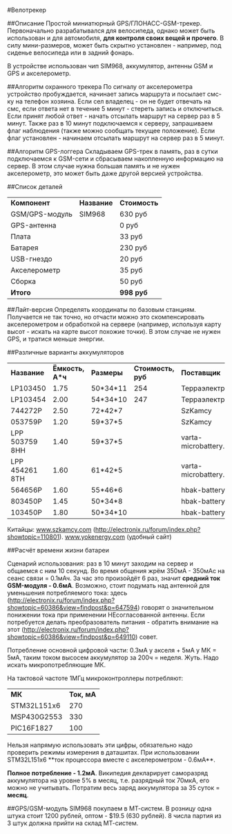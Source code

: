 #Велотрекер

##Описание
Простой миниатюрный GPS/ГЛОНАСС-GSM-трекер. Первоначально разрабатывался для велосипеда, однако может быть использован и для автомобиля, **для контроля своих вещей и прочего**. В силу мини-размеров, может быть скрытно установлен - например, под сиденье велосипеда или в задний фонарь.

В устройстве использован чип SIM968, аккумулятор, антенны GSM и GPS и акселерометр.

##Алгоритм охранного трекера
По сигналу от акселерометра устройство пробуждается, начинает запись маршрута и посылает смс-ку на телефон хозяина. Если сел владелец - он не будет отвечать на смс, если ответа нет в течение 5 минут - стереть запись и отключиться. Если принят любой ответ - начать отсылать маршрут на сервер раз в 5 минут.
Также раз в 10 минут подключаемся к серверу, запрашиваем флаг наблюдения (также можно сообщать текущее положение). Если флаг установлен - начинаем отсылать маршрут на сервер раз в 5 минут.

##Алгоритм GPS-логгера
Складываем GPS-трек в память, раз в сутки подключаемся к GSM-сети и сбрасываем накопленную информацию на сервер. В этом случае нужна большая память и не нужен акселерометр, это может быть даже другой версией устройства.

##Список деталей
<table>
	<tr>
		<td><b>Компонент</b></td>
		<td><b>Название</b></td>
		<td><b>Стоимость</b></td>
	</tr>
	<tr>
		<td>GSM/GPS-модуль</td>
		<td>SIM968</td>
		<td>630 руб</td>
	</tr>
	<tr>
		<td>GPS-антенна</td>
		<td></td>
		<td>0 руб</td>
	</tr>
	<tr>
		<td>Плата</td>
		<td></td>
		<td>33 руб</td>
	</tr>
	<tr>
		<td>Батарея</td>
		<td></td>
		<td>230 руб</td>
	</tr>
	<tr>
		<td>USB-гнездо</td>
		<td></td>
		<td>20 руб</td>
	</tr>
	<tr>
		<td>Акселерометр</td>
		<td></td>
		<td>35 руб</td>
	</tr>
	<tr>
		<td>Сборка</td>
		<td></td>
		<td>50 руб</td>
	</tr>
	<tr>
		<td><b>Итого</b></td>
		<td></td>
		<td><b>998 руб</b></td>
	</tr>
</table>

##Лайт-версия
Определять координаты по базовым станциям. Получается не так точно, но отчасти можно это скомпенсировать акселерометром и обработкой на сервере (например, используя карту высот - искать на карте высот похожие точки). В этом случае не нужен GPS, и тратися меньше энергии.

##Различные варианты аккумуляторов
<table>
	<tr>
		<td><b>Название</b></td>
		<td><b>Ёмкость, А*ч</b></td>
		<td><b>Размеры</b></td>
		<td><b>Стоимость, руб</b></td>
		<td><b>Поставщик</b></td>
	</tr>
	<tr>
		<td>LP103450</td>
		<td>1.75</td>
		<td>50*34*11</td>
		<td>254</td>
		<td>Терраэлектроника</td>
	</tr>
	<tr>
		<td>LP103454</td>
		<td>2.00</td>
		<td>54*34*10</td>
		<td>247</td>
		<td>Терраэлектроника</td>
	</tr>
	<tr>
		<td>744272P</td>
		<td>2.50</td>
		<td>72*42*7</td>
		<td></td>
		<td>SzKamcy</td>
	</tr>
	<tr>
		<td>053759P</td>
		<td>1.20</td>
		<td>59*37*5</td>
		<td></td>
		<td>SzKamcy</td>
	</tr>
	<tr>
		<td>LPP 503759 8HH</td>
		<td>1.40</td>
		<td>59*37*5</td>
		<td></td>
		<td>varta-microbattery.com</td>
	</tr>
	<tr>
		<td>LPP 454261 8TH</td>
		<td>1.60</td>
		<td>61*42*5</td>
		<td></td>
		<td>varta-microbattery.com</td>
	</tr>
	<tr>
		<td>564656P</td>
		<td>1.60</td>
		<td>55*46*6</td>
		<td></td>
		<td>hbak-battery.com</td>
	</tr>
	<tr>
		<td>803450P</td>
		<td>1.45</td>
		<td>50*34*8</td>
		<td></td>
		<td>hbak-battery.com</td>
	</tr>
	<tr>
		<td>103450P</td>
		<td>1.80</td>
		<td>50*34*10</td>
		<td></td>
		<td>hbak-battery.com</td>
	</tr>	
</table>

Китайцы: www.szkamcy.com (http://electronix.ru/forum/index.php?showtopic=110801).
www.yokenergy.com (удобный сайт)

##Расчёт времени жизни батареи

Сценарий использования: раз в 10 минут заходим на сервер и общаемся с ним 10 секунд. Во время общения жрём 350мА - 350мАс на сеанс связи = 0.1мАч. За час это произойдёт 6 раз, значит **средний ток GSM-модуля - 0.6мА**. Возможно, стоит подумать над антенной для уменьшения потребляемого тока: здесь (http://electronix.ru/forum/index.php?showtopic=60386&view=findpost&p=647594) говорят о значительном понижении тока при применении НЕсогласованной антенны. Если потребуется делать преобразователь питания - обратить внимание на этот (http://electronix.ru/forum/index.php?showtopic=60386&view=findpost&p=649110) совет.

Потребление основной цифровой части:
0.3мА у акселя + 5мА у МК = 5мА, таким током высосем аккумулятор за 200ч = неделя. Жуть. Надо искать микропотребляющие МК.

На тактовой частоте 1МГц микроконтроллеры потребляют:
<table>
	<tr>
		<td><b>МК</b></td>
		<td><b>Ток, мА</b></td>
	</tr>
	<tr>
		<td>STM32L151x6</td>
		<td>270</td>
	</tr>
	<tr>
		<td>MSP430G2553</td>
		<td>330</td>
	</tr>
	<tr>
		<td>PIC16F1827</td>
		<td>100</td>
	</tr>
</table>
Нельзя напрямую использовать эти цифры, обязательно надо проверить режимы измерения в даташитах.
При использовании STM32L151x6 **ток процессора вместе с акселерометром - 0.6мА**.

**Полное потребление - 1.2мА**. Википедия декларирует саморазряд аккумулятора на уровне 5% в месяц, т.е. разрядный ток 70мкА, его можно не учитывать.
Потратим весь заряд аккумулятора за 35 суток = **месяц**.


##GPS/GSM-модуль
SIM968 покупаем в МТ-систем. В розницу одна штука стоит 1200 рублей, оптом - $19.5 (630 рублей). 8 числа партия из 3 штук должна прийти на склад МТ-систем.